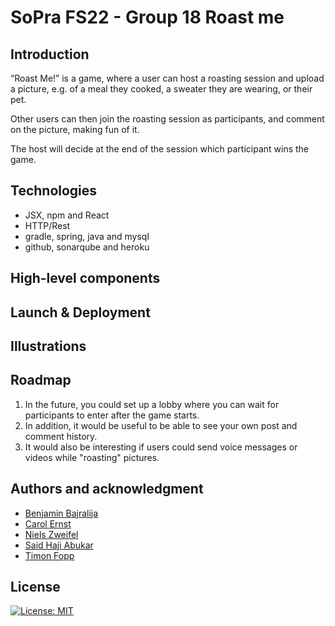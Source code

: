 # SoPra FS22 - Group 18 Roast me

## Introduction

“Roast Me!” is a game, where a user can host a roasting session and upload a picture, e.g. of a meal they cooked, a sweater they are wearing, or their pet. 

Other users can then join the roasting session as participants, and comment on the picture, making fun of it. 

The host will decide at the end of the session which participant wins the game.

## Technologies
- JSX, npm and React
- HTTP/Rest
- gradle, spring, java and mysql
- github, sonarqube and heroku

## High-level components


## Launch & Deployment

## Illustrations

## Roadmap
1. In the future, you could set up a lobby where you can wait for participants to enter after the game starts. 
2. In addition, it would be useful to be able to see your own post and comment history. 
3. It would also be interesting if users could send voice messages or videos while "roasting" pictures.
## Authors and acknowledgment

- [Benjamin Bajralija](https://github.com/bbajrari)
- [Carol Ernst](https://github.com/carolernst-uzh)
- [Niels Zweifel](https://github.com/itsniezwe)
- [Said Haji Abukar](https://github.com/awhoa)
- [Timon Fopp](https://github.com/trofej)

## License
[![License: MIT](https://img.shields.io/badge/License-MIT-yellow.svg)](https://opensource.org/licenses/MIT)
